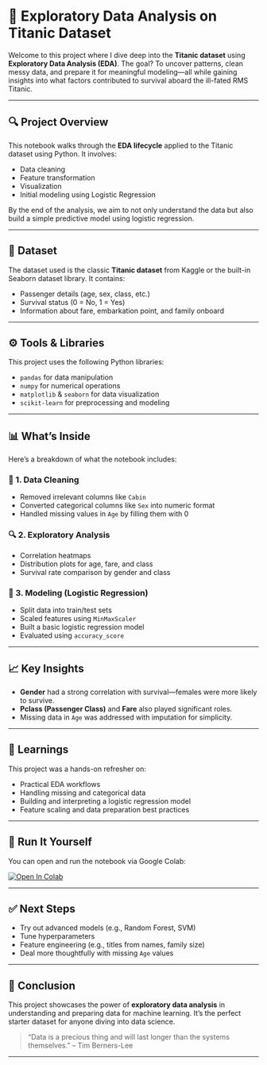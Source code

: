 # 🚢 Exploratory Data Analysis on Titanic Dataset

Welcome to this project where I dive deep into the **Titanic dataset** using **Exploratory Data Analysis (EDA)**. The goal? To uncover patterns, clean messy data, and prepare it for meaningful modeling—all while gaining insights into what factors contributed to survival aboard the ill-fated RMS Titanic.

---

## 🔍 Project Overview

This notebook walks through the **EDA lifecycle** applied to the Titanic dataset using Python. It involves:

- Data cleaning
- Feature transformation
- Visualization
- Initial modeling using Logistic Regression

By the end of the analysis, we aim to not only understand the data but also build a simple predictive model using logistic regression.

---

## 📁 Dataset

The dataset used is the classic **Titanic dataset** from Kaggle or the built-in Seaborn dataset library. It contains:

- Passenger details (age, sex, class, etc.)
- Survival status (0 = No, 1 = Yes)
- Information about fare, embarkation point, and family onboard

---

## ⚙️ Tools & Libraries

This project uses the following Python libraries:

- `pandas` for data manipulation
- `numpy` for numerical operations
- `matplotlib` & `seaborn` for data visualization
- `scikit-learn` for preprocessing and modeling

---

## 📊 What’s Inside

Here’s a breakdown of what the notebook includes:

### 🧼 1. Data Cleaning
- Removed irrelevant columns like `Cabin`
- Converted categorical columns like `Sex` into numeric format
- Handled missing values in `Age` by filling them with 0

### 🔍 2. Exploratory Analysis
- Correlation heatmaps
- Distribution plots for age, fare, and class
- Survival rate comparison by gender and class

### 🤖 3. Modeling (Logistic Regression)
- Split data into train/test sets
- Scaled features using `MinMaxScaler`
- Built a basic logistic regression model
- Evaluated using `accuracy_score`

---

## 📈 Key Insights

- **Gender** had a strong correlation with survival—females were more likely to survive.
- **Pclass (Passenger Class)** and **Fare** also played significant roles.
- Missing data in `Age` was addressed with imputation for simplicity.

---

## 🧠 Learnings

This project was a hands-on refresher on:
- Practical EDA workflows
- Handling missing and categorical data
- Building and interpreting a logistic regression model
- Feature scaling and data preparation best practices

---

## 📎 Run It Yourself

You can open and run the notebook via Google Colab:

[![Open In Colab](https://colab.research.google.com/assets/colab-badge.svg)](https://colab.research.google.com/github/ajay-praveen4502/Business-Intelligence-Projects/blob/main/Exploratory_Data_Analysis_on_Titanic_Dataset.ipynb)

---

## ✅ Next Steps

- Try out advanced models (e.g., Random Forest, SVM)
- Tune hyperparameters
- Feature engineering (e.g., titles from names, family size)
- Deal more thoughtfully with missing `Age` values

---

## 📌 Conclusion

This project showcases the power of **exploratory data analysis** in understanding and preparing data for machine learning. It’s the perfect starter dataset for anyone diving into data science.

> “Data is a precious thing and will last longer than the systems themselves.” – Tim Berners-Lee

---


